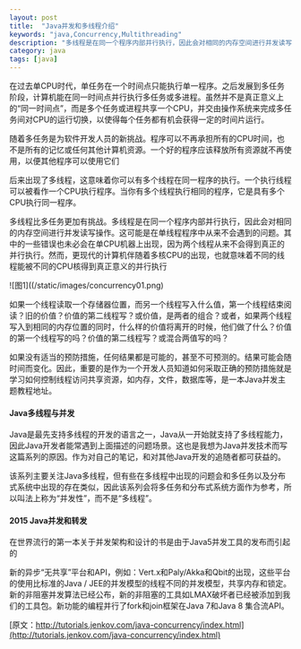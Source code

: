 ```yaml
---
layout: post
title:  "Java并发和多线程介绍"
keywords: "java,Concurrency,Multithreading"
description: "多线程是在同一个程序内部并行执行，因此会对相同的内存空间进行并发读写操作。这可能是在单线程程序中从来不会遇到的问题。其中的一些错误也未必会在单CPU机器上出现，因为两个线程从来不会得到真正的并行执行。然而，更现代的计算机伴随着多核CPU的出现，也就意味着不同的线程能被不同的CPU核得到真正意义的并行执行"
category: java 
tags: [java]
---
```

在过去单CPU时代，单任务在一个时间点只能执行单一程序。之后发展到多任务阶段，计算机能在同一时间点并行执行多任务或多进程。虽然并不是真正意义上的“同一时间点”，而是多个任务或进程共享一个CPU，并交由操作系统来完成多任务间对CPU的运行切换，以使得每个任务都有机会获得一定的时间片运行。

随着多任务是为软件开发人员的新挑战。程序可以不再承担所有的CPU时间，也不是所有的记忆或任何其他计算机资源。一个好的程序应该释放所有资源就不再使用，以便其他程序可以使用它们

后来出现了多线程，这意味着你可以有多个线程在同一程序的执行。一个执行线程可以被看作一个CPU执行程序。当你有多个线程执行相同的程序，它是具有多个CPU执行同一程序。

多线程比多任务更加有挑战。多线程是在同一个程序内部并行执行，因此会对相同的内存空间进行并发读写操作。这可能是在单线程程序中从来不会遇到的问题。其中的一些错误也未必会在单CPU机器上出现，因为两个线程从来不会得到真正的并行执行。然而，更现代的计算机伴随着多核CPU的出现，也就意味着不同的线程能被不同的CPU核得到真正意义的并行执行

![图1]((/static/images/concurrency01.png)

如果一个线程读取一个存储器位置，而另一个线程写入什么值，第一个线程结束阅读？旧的价值？价值的第二线程写？或价值，是两者的组合？或者，如果两个线程写入到相同的内存位置的同时，什么样的价值将离开的时候，他们做了什么？价值的第一个线程写的吗？价值的第二线程写？或混合两值写的吗？

如果没有适当的预防措施，任何结果都是可能的，甚至不可预测的。结果可能会随时间而变化。因此，重要的是作为一个开发人员知道如何采取正确的预防措施就是学习如何控制线程访问共享资源，如内存，文件，数据库等，是一本Java并发主题教程地址。

#### Java多线程与并发
Java是最先支持多线程的开发的语言之一，Java从一开始就支持了多线程能力，因此Java开发者能常遇到上面描述的问题场景。这也是我想为Java并发技术而写这篇系列的原因。作为对自己的笔记，和对其他Java开发的追随者都可获益的。

该系列主要关注Java多线程，但有些在多线程中出现的问题会和多任务以及分布式系统中出现的存在类似，因此该系列会将多任务和分布式系统方面作为参考，所以叫法上称为“并发性”，而不是“多线程”。

#### 2015 Java并发和转发

在世界流行的第一本关于并发架构和设计的书是由于Java5并发工具的发布而引起的

新的异步“无共享”平台和API，例如：Vert.x和Paly/Akka和Qbit的出现，这些平台的使用比标准的Java / JEE的并发模型的线程不同的并发模型，共享内存和锁定。新的非阻塞并发算法已经公布，新的非阻塞的工具如LMAX破坏者已经被添加到我们的工具包。新功能的编程并行了fork和join框架在Java 7和Java 8 集合流API。

[原文：http://tutorials.jenkov.com/java-concurrency/index.html](http://tutorials.jenkov.com/java-concurrency/index.html)